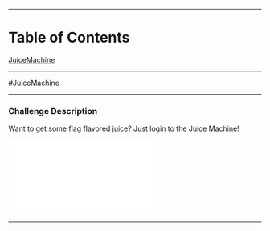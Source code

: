 ***
# Table of Contents
[JuiceMachine](#JuiceMachine)

***

#JuiceMachine

---

### Challenge Description

Want to get some flag flavored juice? Just login to the Juice Machine!

![JuiceMachine-1.0-SNAPSHOT.jar](./JuiceMachine/JuiceMachine-1.0-SNAPSHOT.jar)

---